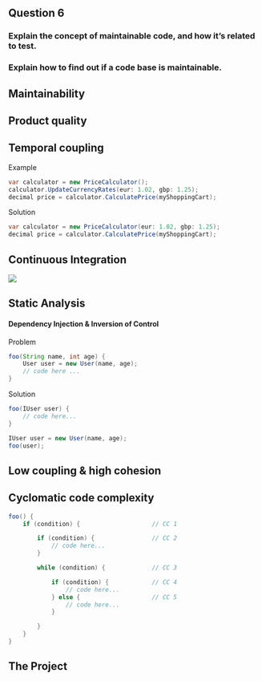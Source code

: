 <!-- slide -->
## Question 6
### Explain the concept of maintainable code, and how it’s related to test. 
### Explain how to find out if a code base is maintainable.

<!-- slide -->

## Maintainability

<!-- slide --->

## Product quality

<!-- slide --->

## Temporal coupling

Example
```java
var calculator = new PriceCalculator();
calculator.UpdateCurrencyRates(eur: 1.02, gbp: 1.25);
decimal price = calculator.CalculatePrice(myShoppingCart);
```

Solution
```java
var calculator = new PriceCalculator(eur: 1.02, gbp: 1.25);
decimal price = calculator.CalculatePrice(myShoppingCart);
```

<!-- slide --->

## Continuous Integration
![](https://i.imgur.com/klQuIlh.png)

<!-- slide --->

## Static Analysis

<!-- slide --->

#### Dependency Injection & Inversion of Control

Problem
```java
foo(String name, int age) {
    User user = new User(name, age);
    // code here ...
}
```

Solution
```java
foo(IUser user) {
    // code here...
}
```
```java
IUser user = new User(name, age);
foo(user);
```

<!-- slide --->

## Low coupling & high cohesion

<!-- slide --->

## Cyclomatic code complexity

```java
foo() {
    if (condition) {                    // CC 1

        if (condition) {                // CC 2
            // code here...
        }

        while (condition) {             // CC 3

            if (condition) {            // CC 4
                // code here...
            } else {                    // CC 5
                // code here...
            }

        }  
    }
}
```

<!-- slide --->

## The Project
